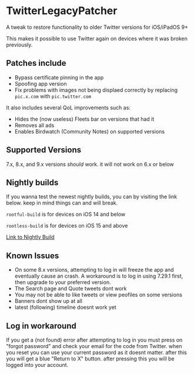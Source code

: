 # TwitterLegacyPatcher

A tweak to restore functionality to older Twitter versions for iOS/iPadOS 9+

This makes it possible to use Twitter again on devices where it was broken previously.

## Patches include
- Bypass certificate pinning in the app
- Spoofing app version
- Fix problems with images not being displaed correctly by replacing `pic.x.com` with `pic.twitter.com`

It also includes several QoL improvements such as:
- Hides the (now useless) Fleets bar on versions that had it
- Removes all ads
- Enables Birdwatch (Community Notes) on supported versions

## Supported Versions

7.x, 8.x, and 9.x versions *should* work. it will not work on 6.x or below

## Nightly builds
If you wanna test the newest nightly builds, you can by visiting the link below. keep in mind things can and will break.

`rootful-build` is for devices on iOS 14 and below

`rootless-build` is for devices on iOS 15 and above

[Link to Nightly Build](https://nightly.link/NeoFreeBird/LegacyPatcher/workflows/makefile/main)

## Known Issues

- On some 8.x versions, attempting to log in will freeze the app and eventually cause an crash. A workaround is to log in using 7.29.1 first, then upgrade to your preferred version.
- The Search page and Quote tweets dont work
- You may not be able to like tweets or view peofiles on some versions
- Banners dont show up at all
- latest (following) timeline doesnt work yet

## Log in workaround
If you get a (not found) error after attempting to log in you must press on "forgot password" and check your email for the code from Twitter. when you reset you can use your current password as it doesnt matter. after this you will get a blue "Return to X" button. after pressing this you will be logged into your account.
